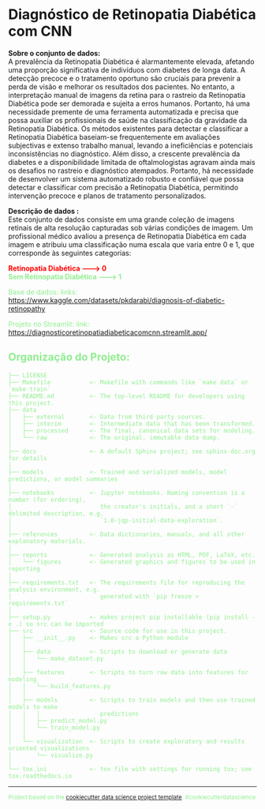 Diagnóstico de Retinopatia Diabética com CNN
==============================

**Sobre o conjunto de dados:**\
A prevalência da Retinopatia Diabética é alarmantemente elevada, afetando uma proporção significativa de indivíduos com diabetes de longa data. A detecção precoce e o tratamento oportuno são cruciais para prevenir a perda de visão e melhorar os resultados dos pacientes. No entanto, a interpretação manual de imagens da retina para o rastreio da Retinopatia Diabética pode ser demorada e sujeita a erros humanos. Portanto, há uma necessidade premente de uma ferramenta automatizada e precisa que possa auxiliar os profissionais de saúde na classificação da gravidade da Retinopatia Diabética.
Os métodos existentes para detectar e classificar a Retinopatia Diabética baseiam-se frequentemente em avaliações subjectivas e extenso trabalho manual, levando a ineficiências e potenciais inconsistências no diagnóstico. Além disso, a crescente prevalência da diabetes e a disponibilidade limitada de oftalmologistas agravam ainda mais os desafios no rastreio e diagnóstico atempados. Portanto, há necessidade de desenvolver um sistema automatizado robusto e confiável que possa detectar e classificar com precisão a Retinopatia Diabética, permitindo intervenção precoce e planos de tratamento personalizados.

**Descrição de dados :**\
Este conjunto de dados consiste em uma grande coleção de imagens retinais de alta resolução capturadas sob várias condições de imagem. Um profissional médico avaliou a presença de Retinopatia Diabética em cada imagem e atribuiu uma classificação numa escala que varia entre 0 e 1, que corresponde às seguintes categorias:

<font color='red'> **Retinopatia Diabética ---> 0**\
<font color='lightgreen'> **Sem Retinopatia Diabética ---> 1**

Base de dados:
links: https://www.kaggle.com/datasets/pkdarabi/diagnosis-of-diabetic-retinopathy

Projeto no Streamlit:
link: https://diagnosticoretinopatiadiabeticacomcnn.streamlit.app/


Organização do Projeto:
------------

    ├── LICENSE
    ├── Makefile           <- Makefile with commands like `make data` or `make train`
    ├── README.md          <- The top-level README for developers using this project.
    ├── data
    │   ├── external       <- Data from third party sources.
    │   ├── interim        <- Intermediate data that has been transformed.
    │   ├── processed      <- The final, canonical data sets for modeling.
    │   └── raw            <- The original, immutable data dump.
    │
    ├── docs               <- A default Sphinx project; see sphinx-doc.org for details
    │
    ├── models             <- Trained and serialized models, model predictions, or model summaries
    │
    ├── notebooks          <- Jupyter notebooks. Naming convention is a number (for ordering),
    │                         the creator's initials, and a short `-` delimited description, e.g.
    │                         `1.0-jqp-initial-data-exploration`.
    │
    ├── references         <- Data dictionaries, manuals, and all other explanatory materials.
    │
    ├── reports            <- Generated analysis as HTML, PDF, LaTeX, etc.
    │   └── figures        <- Generated graphics and figures to be used in reporting
    │
    ├── requirements.txt   <- The requirements file for reproducing the analysis environment, e.g.
    │                         generated with `pip freeze > requirements.txt`
    │
    ├── setup.py           <- makes project pip installable (pip install -e .) so src can be imported
    ├── src                <- Source code for use in this project.
    │   ├── __init__.py    <- Makes src a Python module
    │   │
    │   ├── data           <- Scripts to download or generate data
    │   │   └── make_dataset.py
    │   │
    │   ├── features       <- Scripts to turn raw data into features for modeling
    │   │   └── build_features.py
    │   │
    │   ├── models         <- Scripts to train models and then use trained models to make
    │   │   │                 predictions
    │   │   ├── predict_model.py
    │   │   └── train_model.py
    │   │
    │   └── visualization  <- Scripts to create exploratory and results oriented visualizations
    │       └── visualize.py
    │
    └── tox.ini            <- tox file with settings for running tox; see tox.readthedocs.io


--------

<p><small>Project based on the <a target="_blank" href="https://drivendata.github.io/cookiecutter-data-science/">cookiecutter data science project template</a>. #cookiecutterdatascience</small></p>
